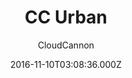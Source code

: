 ---
title: CC Urban
github: https://github.com/CloudCannon/urban-jekyll-template
demo: https://teal-worm.cloudvent.net/
author: CloudCannon
ssg:
  - Jekyll
cms:
  - Markdown
date: 2016-11-10T03:08:36.000Z
description: ':cloud: Agency template for Jekyll'
draft: true
publish_date: '2016-11-10T03:08:36Z'
update_date: '2021-11-24T22:58:41Z'
github_star: 168
github_fork: 193
---